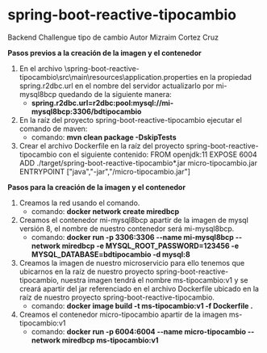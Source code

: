 # spring-boot-reactive-tipocambio
Backend Challengue tipo de cambio Autor Mizraim Cortez Cruz

**Pasos previos a la creación de la imagen y el contenedor**

1. En el archivo \spring-boot-reactive-tipocambio\src\main\resources\application.properties en la propiedad spring.r2dbc.url en el nombre del servidor actualizarlo por mi-mysql8bcp quedando de la siguiente manera:
   - **spring.r2dbc.url=r2dbc:pool:mysql://mi-mysql8bcp:3306/bdtipocambio**
2. En la raíz del proyecto spring-boot-reactive-tipocambio ejecutar el comando de maven:
   - comando: **mvn clean package -DskipTests**
3. Crear el archivo Dockerfile en la raíz del proyecto spring-boot-reactive-tipocambio con el siguiente contenido:
     FROM openjdk:11
	 EXPOSE 6004
	 ADD ./target/spring-boot-reactive-tipocambio*.jar micro-tipocambio.jar
	 ENTRYPOINT ["java","-jar","/micro-tipocambio.jar"]

**Pasos para la creación de la imagen y el contenedor**

1. Creamos la red usando el comando.
   - comando: **docker network create miredbcp**
2. Creamos el contenedor mi-mysql8bcp apartir de la imagen de mysql versión 8, el nombre de nuestro contenedor será mi-mysql8bcp.
   - comando: **docker run -p 3306:3306 --name mi-mysql8bcp --network miredbcp -e MYSQL_ROOT_PASSWORD=123456 -e MYSQL_DATABASE=bdtipocambio -d mysql:8**
3. Creamos la imagen de nuestro microservicio para ello tenemos que ubicarnos en la raíz de nuestro proyecto spring-boot-reactive-tipocambio, nuestra imagen tendrá el nombre ms-tipocambio:v1 y se creará apartir del jar referenciado en el archivo Dockerfile ubicado en la raíz de nuestro proyecto spring-boot-reactive-tipocambio.
   - comando: **docker image build -t ms-tipocambio:v1 -f Dockerfile .**
4. Creamos el contenedor micro-tipocambio apartir de la imagen ms-tipocambio:v1
   - comando: **docker run -p 6004:6004 --name micro-tipocambio --network miredbcp ms-tipocambio:v1**
   